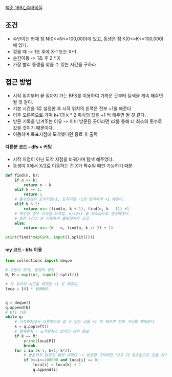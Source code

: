 [백준 1697_숨바꼭질](https://www.acmicpc.net/problem/1697)



## 조건
- 수빈이는 현재 점 N(0<=N<=100,000)에 있고, 동생은 점 K(0<=K<=100,000)에 있다.
- 걷을 때 -> 1초 후에 X-1 또는 X+1
- 순간이동 -> 1초 후 2 * X
- 가장 빨리 동생을 찾을 수 있는 시간을 구하라




## 접근 방법
- 시작 위치부터 끝 점까지 가는 BFS를 이용하여 가까운 곳부터 탐색을 계속 해주면 될 것 같다.
- 기본 시간을 1로 설정한 후 시작 위치의 왼쪽은 전부 +1을 해준다 
- 이후 오른쪽으로 가며 k+1과 k * 2 위치의 값을 +1 씩 해주면 될 것 같다.
- 방문 기록을 남겨주는 이유 -> 이미 방문된 곳이라면 x2를 통해 더 최소의 횟수로 갔을 것이기 때문이다.
- 이동하며 목표지점에 도착했다면 종료 후 출력


#### 다른분 코드 - dfs + 커팅

- 시작 지점이 아닌 도착 지점을 바꿔가며 탐색 해주었다.
- 동생이 X에서 X/2로 이동하는 건 X가 짝수일 때만 가능하기 때문
```PYTHON
def find(n, k):
    if n >= k:
        return n - k
    elif k == 1:
        return 1
	# 홀수인경우 도착지점+1, 도착지점 -1만 탐색하며 +1 해준다.
    elif k % 2:
        return min (find(n, k + 1), find(n, k - 1)) +1  
    # 짝수인 경우 시작점-도착점, k//2+1 중 최소값으로 갱신해준다.
    # 또한 k//2 로 이동하여 출발점까지 고고   
    else:
        return min (k - n, find(n, k // 2) + 1)

print(find(*map(int, input().split())))
```



#### my 코드 - bfs 이용

```python
from collections import deque

# 수빈이 위치, 동생의 위치
N, M = map(int, input().split())

# 각 위치의 시간을 최댓값 +1 로 해준다.
loca = [0] * 100001


q = deque()
q.append(N)
# bfs 이용
while q:
    # 시작위치에서 오른쪽으로 갈 수 있는 곳을 +1 씩 해주며 전체 거리를 채워준다.
    k = q.popleft()
    # 현재위치 - 도착위치가 같아진 경우 종료
    if k == M:
        print(loca[M])
        break
    for i in (k-1, k+1, k*2):
        # 방문하지 않았고 범위 내라면 -> 방문한 곳이라면 *2로 더 최솟값으로 갔을 것이니까
        if 0<=i<=100000 and loca[i] == 0:
            loca[i] = loca[k] + 1
            q.append(i)
```